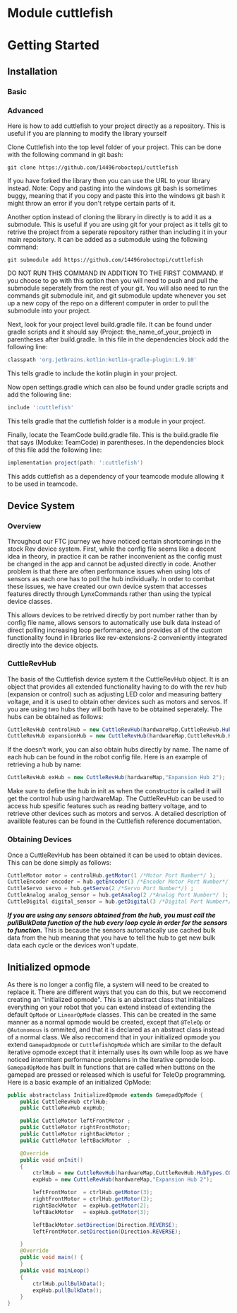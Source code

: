 # Module cuttlefish
# Getting Started

## Installation

### Basic

### Advanced
Here is how to add cuttlefish to your project directly as a repository. This is useful if you are planning to modify the library yourself

Clone Cuttlefish into the top level folder of your project. This can be done with the following command in git bash:
```
git clone https://github.com/14496roboctopi/cuttlefish
```
If you have forked the library then you can use the URL to your library instead. Note: Copy and pasting into the windows git bash is sometimes buggy, meaning that if you copy and paste this into the windows git bash it might throw an error if you don't retype certain parts of it.

Another option instead of cloning the library in directly is to add it as a submodule. This is useful if you are using git for your project as it tells git to retrive the project from a seperate repository rather than including it in your main repoisitory. It can be added as a submodule using the following command:
```
git submodule add https://github.com/14496roboctopi/cuttlefish
```
DO NOT RUN THIS COMMAND IN ADDITION TO THE FIRST COMMAND. 
If you choose to go with this option then you will need to push and pull the submodule seperately from the rest of your git. You will also need to run the commands git submodule init, and git submodule update whenever you set up a new copy of the repo on a different computer in order to pull the submodule into your project.

Next, look for your project level build.gradle file. It can be found under gradle scripts and it should say (Project: the_name_of_your_project) in parentheses after build.gradle. In this file in the dependencies block add the following line:
```gradle
classpath 'org.jetbrains.kotlin:kotlin-gradle-plugin:1.9.10'
```
This tells gradle to include the kotlin plugin in your project.

Now open settings.gradle which can also be found under gradle scripts and add the following line:
```gradle
include ':cuttlefish'
```
This tells gradle that the cuttlefish folder is a module in your project.

Finally, locate the TeamCode build.gradle file. This is the build.gradle file that says (Moduke: TeamCode) in parentheses. In the dependencies block of this file add the following line:
```gradle
implementation project(path: ':cuttlefish')
```
This adds cuttlefish as a dependency of your teamcode module allowing it to be used in teamcode.

## Device System
### Overview
Throughout our FTC journey we have noticed certain shortcomings in the stock Rev device system. First, while the config file seems like a decent idea in theory, in practice it can be rather inconvenient as the config must be changed in the app and cannot be adjusted directly in code. Another problem is that there are often performance issues when using lots of sensors as each one has to poll the hub individually. In order to combat these issues, we have created our own device system that accesses features directly through LynxCommands rather than using the typical device classes.

This allows devices to be retrived directly by port number rather than by config file name, allows sensors to automatically use bulk data instead of direct polling increasing loop performance, and provides all of the custom functionality found in libraries like rev-extensions-2 conveniently integrated directly into the device objects.

### CuttleRevHub
The basis of the Cuttlefish device system it the CuttleRevHub object. It is an object that provides all extended functionality having to do with the rev hub (expansion or control) such as adjusting LED color and measuring battery voltage, and it is used to obtain other devices such as motors and servos. If you are using two hubs they will both have to be obtained seperately. The hubs can be obtained as follows:
```java
CuttleRevHub controlHub = new CuttleRevHub(hardwareMap,CuttleRevHub.HubTypes.CONTROL_HUB);
CuttleRevHub expansionHub = new CuttleRevHub(hardwareMap,CuttleRevHub.HubTypes.EXPANSION_HUB);
```
If the doesn't work, you can also obtain hubs directly by name. The name of each hub can be found in the robot config file. Here is an example of retrieving a hub by name:
```java
CuttleRevHub exHub = new CuttleRevHub(hardwareMap,"Expansion Hub 2");
```
Make sure to define the hub in init as when the constructor is called it will get the control hub using hardwareMap.
The CuttleRevHub can be used to access hub spesific features such as reading battery voltage, and to retrieve other devices such as motors and servos. A detailed description of availible features can be found in the Cuttlefish reference documentation. 

### Obtaining Devices
Once a CuttleRevHub has been obtained it can be used to obtain devices. This can be done simply as follows:
```java
CuttleMotor motor = controlHub.getMotor(1 /*Motor Port Number*/ );
CuttleEncoder encoder = hub.getEncoder(3 /*Encoder Motor Port Number*/, 512 /*Counter Per Revolution*/ );
CuttleServo servo = hub.getServo(2 /*Servo Port Number*/) ;
CuttleAnalog analog_sensor = hub.getAnalog(2 /*Analog Port Number*/ );
CuttleDigital digital_sensor = hub.getDigital(3 /*Digital Port Number*/ );
```
***If you are using any sensors obtained from the hub, you must call the pullBulkData function of the hub every loop cycle in order for the sensors to function.*** This is because the sensors automatically use cached bulk data from the hub meaning that you have to tell the hub to get new bulk data each cycle or the devices won't update.

## Initialized opmode
As there is no longer a config file, a system will need to be created to replace it. There are different ways that you can do this, but we reccomend creating an "initialized opmode". This is an abstract class that initializes everything on your robot that you can extend instead of extending the default `OpMode` or `LinearOpMode` classes. This can be created in the same manner as a normal opmode would be created, except that `@TeleOp` or `@Autonomous` is ommited, and that it is declared as an abstract class instead of a normal class. We also reccomend that in your initialized opmode you extend `GamepadOpmode` or `CuttlefishOpMode` which are similar to the default iterative opmode except that it internally uses its own while loop as we have noticed intermitent performance problems in the iterative opmode loop. `GamepadOpMode` has built in functions that are called when buttons on the gamepad are pressed or released which is useful for TeleOp programming. Here is a basic example of an initialized OpMode:
```java
public abstractclass InitializedOpmode extends GamepadOpMode {
    public CuttleRevHub ctrlHub;
    public CuttleRevHub expHub;

    public CuttleMotor leftFrontMotor ;
    public CuttleMotor rightFrontMotor;
    public CuttleMotor rightBackMotor ;
    public CuttleMotor leftBackMotor  ;

    @Override
    public void onInit()
    {
        ctrlHub = new CuttleRevHub(hardwareMap,CuttleRevHub.HubTypes.CONTROL_HUB);
        expHub = new CuttleRevHub(hardwareMap,"Expansion Hub 2");

        leftFrontMotor  = ctrlHub.getMotor(3);
        rightFrontMotor = ctrlHub.getMotor(2);
        rightBackMotor  = expHub.getMotor(2);
        leftBackMotor   = expHub.getMotor(3);

        leftBackMotor.setDirection(Direction.REVERSE);
        leftFrontMotor.setDirection(Direction.REVERSE);

    }
    @Override
    public void main() {
    }
    public void mainLoop()
    {
        ctrlHub.pullBulkData();
        expHub.pullBulkData();
    }
}
```
